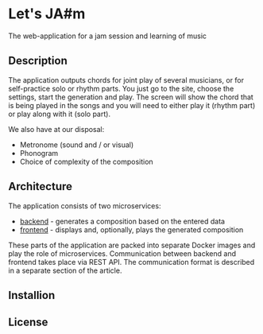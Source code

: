 # Let's JA#m

The web-application for a jam session and learning of music

## Description

The application outputs chords for joint play of several musicians, or for self-practice solo or rhythm parts. You just go to the site, choose the settings, start the generation and play. The screen will show the chord that is being played in the songs and you will need to either play it (rhythm part) or play along with it (solo part). 

We also have at our disposal:
* Metronome (sound and / or visual)
* Phonogram
* Choice of complexity of the composition 

## Architecture

The application consists of two microservices:
* [backend](https://github.com/user/repo/blob/branch/other_file.md) - generates a composition based on the entered data
* [frontend](https://github.com/user/repo/blob/branch/other_file.md) - displays and, optionally, plays the generated composition  

These parts of the application are packed into separate Docker images and play the role of microservices. Communication between backend and frontend takes place via REST API. The communication format is described in a separate section of the article. 

## Installion

## License
